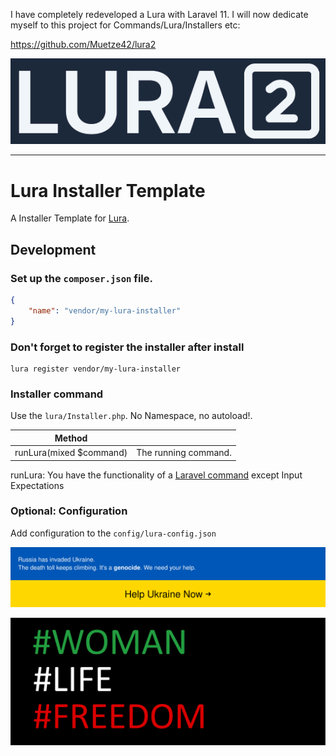 I have completely redeveloped a Lura with Laravel 11. I will now dedicate myself to this project for Commands/Lura/Installers etc:

https://github.com/Muetze42/lura2

[![Lura2](https://raw.githubusercontent.com/Muetze42/lura2/main/art/banner.png)](https://github.com/Muetze42/lura2)

---

# Lura Installer Template

A Installer Template for [Lura](https://github.com/Muetze42/lura).

## Development

### Set up the `composer.json` file.

```json
{
    "name": "vendor/my-lura-installer"
}
```

### Don't forget to register the installer after install

```shell
lura register vendor/my-lura-installer
```

### Installer command

Use the `lura/Installer.php`. No Namespace, no autoload!.

| Method                  |                           |
|-------------------------|---------------------------|
| runLura(mixed $command) | The running command.      |

runLura: You have the functionality of a [Laravel command](https://laravel.com/docs/artisan) except Input Expectations

### Optional: Configuration

Add configuration to the `config/lura-config.json`

[![Stand With Ukraine](https://raw.githubusercontent.com/vshymanskyy/StandWithUkraine/main/banner2-direct.svg)](https://vshymanskyy.github.io/StandWithUkraine/)

[![Woman. Life. Freedom.](https://raw.githubusercontent.com/Muetze42/Muetze42/2033b219c6cce0cb656c34da5246434c27919bcd/files/iran-banner-big.svg)](https://linktr.ee/CurrentPetitionsFreeIran)
